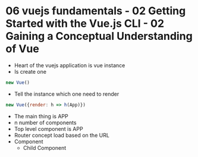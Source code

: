 # 06 vuejs fundamentals - 02 Getting Started with the Vue.js CLI - 02 Gaining a Conceptual Understanding of Vue

- Heart of the vuejs application is vue instance
- Is create one
```javascript
new Vue()
```
- Tell the instance which one need to render
```javascript
new Vue({render: h => h(App)})
```

- The main thing is APP
- n number of components
- Top level component is APP
- Router concept load based on the URL
- Component
	- Child Component